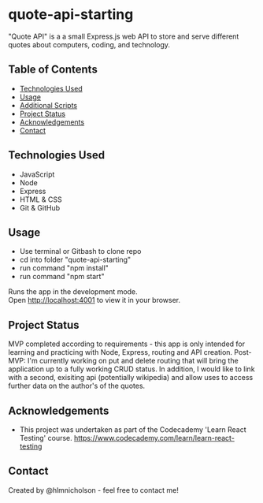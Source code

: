 # quote-api-starting

"Quote API" is a a small Express.js web API to store and serve different quotes about computers, coding, and technology.

## Table of Contents

* [Technologies Used](#technologies-used)
* [Usage](#usage)
* [Additional Scripts](#additional-scripts-npm-test)
* [Project Status](#project-status)
* [Acknowledgements](#acknowledgements)
* [Contact](#contact)

## Technologies Used

* JavaScript
* Node
* Express
* HTML & CSS
* Git & GitHub

## Usage

* Use terminal or Gitbash to clone repo
* cd into folder "quote-api-starting"
* run command "npm install"
* run command "npm start"

Runs the app in the development mode.\
Open [http://localhost:4001](http://localhost:4001) to view it in your browser.

## Project Status

MVP completed according to requirements - this app is only intended for learning and practicing with Node, Express, routing and API creation.
Post-MVP: I'm currently working on put and delete routing that will bring the application up to a fully working CRUD status. In addition, I would like to link with a second, exisiting api (potentially wikipedia) and allow uses to access further data on the author's of the quotes.


## Acknowledgements

* This project was undertaken as part of the Codecademy 'Learn React Testing' course. <https://www.codecademy.com/learn/learn-react-testing>

## Contact

Created by @hlmnicholson - feel free to contact me!
